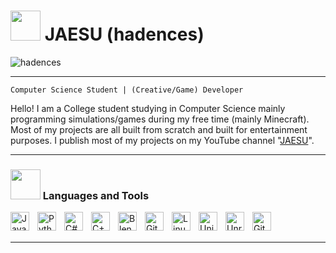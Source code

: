 # <img src="./assets/WMBOBA.png" width = "48"> JAESU (hadences)
<p align="left"> <img src="https://komarev.com/ghpvc/?username=hadences&label=Profile%20views&color=0e75b6&style=flat" alt="hadences" /> </p>

** **

`Computer Science Student | (Creative/Game) Developer`

Hello! I am a College student studying in Computer Science 
mainly programming simulations/games during my free time (mainly Minecraft). 
Most of my projects are all built from scratch and built for entertainment 
purposes. I publish most of my projects on my YouTube channel
"[JAESU](https://www.youtube.com/@hadences/featured)".

---

### <img src="./assets/SAGELurk.png" width = "48"> Languages and Tools

<img align="left" alt="Java" width="30px" style="padding-right:10px;" src="https://cdn.jsdelivr.net/gh/devicons/devicon/icons/java/java-original.svg"/>
<img align="left" alt="Python" width="30px" style="padding-right:10px;" src="https://cdn.jsdelivr.net/gh/devicons/devicon/icons/python/python-original.svg" />
<img align="left" alt="C#" width="30px" style="padding-right:10px;" src="https://cdn.jsdelivr.net/gh/devicons/devicon/icons/csharp/csharp-original.svg" />
<img align="left" alt="C++" width="30px" style="padding-right:10px;" src="https://cdn.jsdelivr.net/gh/devicons/devicon/icons/cplusplus/cplusplus-original.svg" />
<img align="left" alt="Blender" width="30px" style="padding-right:10px;" src="https://cdn.jsdelivr.net/gh/devicons/devicon/icons/blender/blender-original.svg" />
<img align="left" alt="Git" width="30px" style="padding-right:10px;" src="https://cdn.jsdelivr.net/gh/devicons/devicon/icons/git/git-original.svg" />
<img align="left" alt="Linux" width="30px" style="padding-right:10px;" src="https://cdn.jsdelivr.net/gh/devicons/devicon/icons/linux/linux-original.svg" />
<img align="left" alt="Unity" width="30px" style="padding-right:10px;" src="https://cdn.jsdelivr.net/gh/devicons/devicon/icons/unity/unity-original.svg" />
<img align="left" alt="Unreal Engine" width="30px" style="padding-right:10px;" src="https://cdn.jsdelivr.net/gh/devicons/devicon/icons/unrealengine/unrealengine-original.svg" />
<img align="left" alt="GitHub" width="30px" style="padding-right:10px;" src="https://cdn.jsdelivr.net/gh/devicons/devicon/icons/github/github-original.svg" />

<br />
<br />

---
